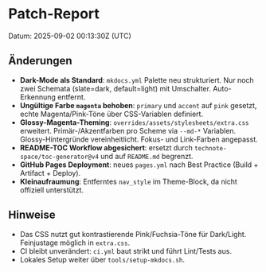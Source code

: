 # Patch-Report

Datum: 2025-09-02 00:13:30Z (UTC)

## Änderungen

- **Dark-Mode als Standard**: `mkdocs.yml` Palette neu strukturiert. Nur noch zwei Schemata (slate=dark, default=light) mit Umschalter. Auto-Erkennung entfernt.
- **Ungültige Farbe `magenta` behoben**: `primary` und `accent` auf `pink` gesetzt, echte Magenta/Pink-Töne über CSS-Variablen definiert.
- **Glossy-Magenta-Theming**: `overrides/assets/stylesheets/extra.css` erweitert. Primär-/Akzentfarben pro Scheme via `--md-*` Variablen. Glossy-Hintergründe vereinheitlicht. Fokus- und Link-Farben angepasst.
- **README-TOC Workflow abgesichert**: ersetzt durch `technote-space/toc-generator@v4` und auf `README.md` begrenzt.
- **GitHub Pages Deployment**: neues `pages.yml` nach Best Practice (Build + Artifact + Deploy).
- **Kleinaufraumung**: Entferntes `nav_style` im Theme-Block, da nicht offiziell unterstützt.

## Hinweise

- Das CSS nutzt gut kontrastierende Pink/Fuchsia-Töne für Dark/Light. Feinjustage möglich in `extra.css`.
- CI bleibt unverändert: `ci.yml` baut strikt und führt Lint/Tests aus.
- Lokales Setup weiter über `tools/setup-mkdocs.sh`.
